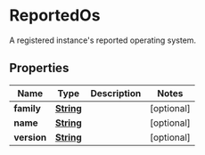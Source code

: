 

# ReportedOs

A registered instance's reported operating system.

## Properties

| Name | Type | Description | Notes |
|------------ | ------------- | ------------- | -------------|
|**family** | [**String**](String.md) |  |  [optional] |
|**name** | [**String**](String.md) |  |  [optional] |
|**version** | [**String**](String.md) |  |  [optional] |



